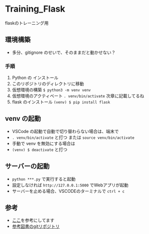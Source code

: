 # Training_Flask
flaskのトレーニング用

## 環境構築
* 多分、gitignore のせいで、そのままだと動かせない？
### 手順
1. Python の インストール
2. このリポジトリのディレクトリに移動
3. 仮想環境の構築 `$ python3 -m venv venv`
4. 仮想環境のアクティベート `. venv/bin/activate` 次章に記載してるね
5. flask のインストール `(venv) $ pip install flask`

## venv の起動
* VSCode の起動で自動で切り替わらない場合は、端末で
* `. venv/bin/activate` と打つ または `source venv/bin/activate`
* 手動で venv を無効にする場合は
* `(venv) $ deactivate` と打つ

## サーバーの起動
* `python ***.py` で実行すると起動
* 設定しなければ `http://127.0.0.1:5000` でWebアプリが起動
* サーバーを止める場合、VSCODEのターミナルで `ctrl + c`

## 参考
* [ここ](https://tech-diary.net/flask-introduction/)を参考にしてます
* [参考図書のgitリポジトリ](https://github.com/ml-flaskbook/flaskbook)